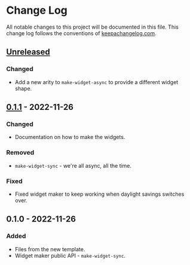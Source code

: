 # Change Log
All notable changes to this project will be documented in this file. This change log follows the conventions of [keepachangelog.com](http://keepachangelog.com/).

## [Unreleased]
### Changed
- Add a new arity to `make-widget-async` to provide a different widget shape.

## [0.1.1] - 2022-11-26
### Changed
- Documentation on how to make the widgets.

### Removed
- `make-widget-sync` - we're all async, all the time.

### Fixed
- Fixed widget maker to keep working when daylight savings switches over.

## 0.1.0 - 2022-11-26
### Added
- Files from the new template.
- Widget maker public API - `make-widget-sync`.

[Unreleased]: https://github.com/your-name/aoc22/compare/0.1.1...HEAD
[0.1.1]: https://github.com/your-name/aoc22/compare/0.1.0...0.1.1
